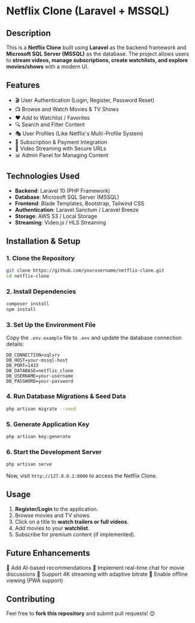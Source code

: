 # Netflix Clone (Laravel + MSSQL)

## Description
This is a **Netflix Clone** built using **Laravel** as the backend framework and **Microsoft SQL Server (MSSQL)** as the database. The project allows users to **stream videos, manage subscriptions, create watchlists, and explore movies/shows** with a modern UI.

## Features
- 🎬 User Authentication (Login, Register, Password Reset)
- 📺 Browse and Watch Movies & TV Shows
- ❤️ Add to Watchlist / Favorites
- 🔍 Search and Filter Content
- 🎭 User Profiles (Like Netflix's Multi-Profile System)
- 🛒 Subscription & Payment Integration
- 🎥 Video Streaming with Secure URLs
- 📊 Admin Panel for Managing Content

## Technologies Used
- **Backend**: Laravel 10 (PHP Framework)
- **Database**: Microsoft SQL Server (MSSQL)
- **Frontend**: Blade Templates, Bootstrap, Tailwind CSS
- **Authentication**: Laravel Sanctum / Laravel Breeze
- **Storage**: AWS S3 / Local Storage
- **Streaming**: Video.js / HLS Streaming

## Installation & Setup
### 1. Clone the Repository
```sh
git clone https://github.com/yourusername/netflix-clone.git
cd netflix-clone
```

### 2. Install Dependencies
```sh
composer install
npm install
```

### 3. Set Up the Environment File
Copy the `.env.example` file to `.env` and update the database connection details:
```env
DB_CONNECTION=sqlsrv
DB_HOST=your-mssql-host
DB_PORT=1433
DB_DATABASE=netflix_clone
DB_USERNAME=your-username
DB_PASSWORD=your-password
```

### 4. Run Database Migrations & Seed Data
```sh
php artisan migrate --seed
```

### 5. Generate Application Key
```sh
php artisan key:generate
```

### 6. Start the Development Server
```sh
php artisan serve
```
Now, visit `http://127.0.0.1:8000` to access the Netflix Clone.

## Usage
1. **Register/Login** to the application.
2. Browse movies and TV shows.
3. Click on a title to **watch trailers or full videos**.
4. Add movies to your **watchlist**.
5. Subscribe for premium content (if implemented).

## Future Enhancements
🚀 Add AI-based recommendations
🚀 Implement real-time chat for movie discussions
🚀 Support 4K streaming with adaptive bitrate
🚀 Enable offline viewing (PWA support)

## Contributing
Feel free to **fork this repository** and submit pull requests! 😊


